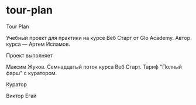 # tour-plan

Tour Plan

Учебный проект для практики на курсе Веб Старт от Glo Academy. Автор курса — Артем Исламов.

Проект выполняет

Максим Жуков. Семнадцатый поток курса Веб Старт. Тариф "Полный фарш" с куратором.

Куратор

Виктор Егай
